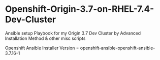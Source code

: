 # Openshift-Origin-3.7-on-RHEL-7.4-Dev-Cluster
Ansible setup Playbook for my Origin 3.7 Dev Cluster by Advanced Installation Method &amp; other misc scripts

Openshift Ansible Installer Version = openshift-ansible-openshift-ansible-3.7.16-1

